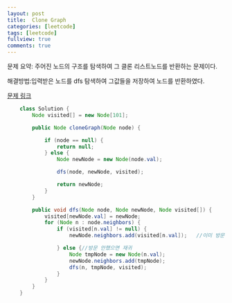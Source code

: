 ```yaml
---
layout: post
title:  Clone Graph
categories: [leetcode]
tags: [leetcode]
fullview: true
comments: true
---
```



문제 요약: 주어진 노드의 구조를 탐색하여 그 클론 리스트노드를 반환하는 문제이다.<br>

해결방법:입력받은 노드를 dfs 탐색하여 그값들을 저장하여 노드를 반환하였다.<br>


<a class="btn btn-default" href="https://leetcode.com/problems/clone-graph/?envType=study-plan-v2&envId=top-interview-150"> 문제 링크

```java
    class Solution {
        Node visited[] = new Node[101];

        public Node cloneGraph(Node node) {

            if (node == null) {
                return null;
            } else {
                Node newNode = new Node(node.val);

                dfs(node, newNode, visited);

                return newNode;
            }
        }

        public void dfs(Node node, Node newNode, Node visited[]) {
            visited[newNode.val] = newNode;
            for (Node n : node.neighbors) {
                if (visited[n.val] != null) {
                    newNode.neighbors.add(visited[n.val]);   //이미 방문한 곳이면 이웃에만 추가

                } else {//방문 안했으면 재귀
                    Node tmpNode = new Node(n.val);
                    newNode.neighbors.add(tmpNode);
                    dfs(n, tmpNode, visited);
                }
            }
        }
    }
```